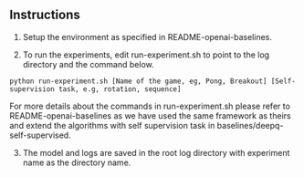 ## Instructions
1. Setup the environment as specified in README-openai-baselines.

2. To run the experiments, edit run-experiment.sh to point to the log directory and the command below.
```
python run-experiment.sh [Name of the game, eg, Pong, Breakout] [Self-supervision task, e.g, rotation, sequence]
```
For more details about the commands in run-experiment.sh please refer to README-openai-baselines as we have used the same framework as theirs
and extend the algorithms with self supervision task in baselines/deepq-self-supervised.

3. The model and logs are saved in the root log directory with experiment name as the directory name.
